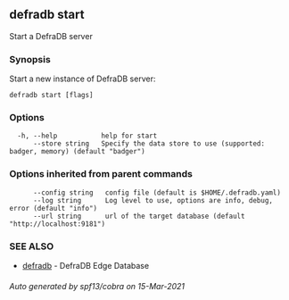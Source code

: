 ## defradb start

Start a DefraDB server 

### Synopsis

Start a new instance of DefraDB server:

```
defradb start [flags]
```

### Options

```
  -h, --help           help for start
      --store string   Specify the data store to use (supported: badger, memory) (default "badger")
```

### Options inherited from parent commands

```
      --config string   config file (default is $HOME/.defradb.yaml)
      --log string      Log level to use, options are info, debug, error (default "info")
      --url string      url of the target database (default "http://localhost:9181")
```

### SEE ALSO

* [defradb](defradb.md)	 - DefraDB Edge Database

###### Auto generated by spf13/cobra on 15-Mar-2021

